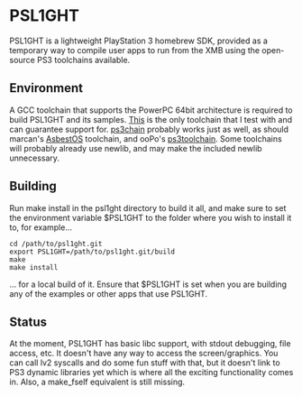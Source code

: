 PSL1GHT
=======

PSL1GHT is a lightweight PlayStation 3 homebrew SDK, provided as a temporary
way to compile user apps to run from the XMB using the open-source PS3
toolchains available.


Environment
-----------

A GCC toolchain that supports the PowerPC 64bit architecture is required to
build PSL1GHT and its samples.
[This](http://www.bsc.es/plantillaH.php?cat_id=579) is the only toolchain
that I test with and can guarantee support for.
[ps3chain](http://github.com/HACKERCHANNEL/ps3chain) probably works just as
well, as should marcan's [AsbestOS](http://git.marcansoft.com/?p=asbestos.git)
toolchain, and ooPo's [ps3toolchain](http://github.com/ooPo/ps3toolchain).
Some toolchains will probably already use newlib, and may make the included
newlib unnecessary.


Building
--------

Run make install in the psl1ght directory to build it all, and make sure to
set the environment variable $PSL1GHT to the folder where you wish to
install it to, for example...

    cd /path/to/psl1ght.git
    export PSL1GHT=/path/to/psl1ght.git/build
    make
    make install

... for a local build of it. Ensure that $PSL1GHT is set when you are
building any of the examples or other apps that use PSL1GHT.


Status
------

At the moment, PSL1GHT has basic libc support, with stdout debugging, file
access, etc. It doesn't have any way to access the screen/graphics. You can
call lv2 syscalls and do some fun stuff with that, but it doesn't link to
PS3 dynamic libraries yet which is where all the exciting functionality
comes in. Also, a make_fself equivalent is still missing.
